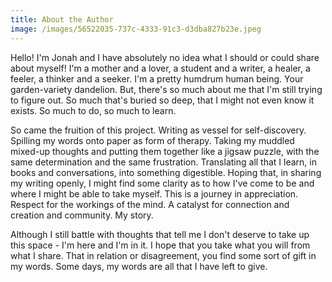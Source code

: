 ```yaml
---
title: About the Author
image: /images/56522035-737c-4333-91c3-d3dba827b23e.jpeg
---
```

Hello! I'm Jonah and I have absolutely no idea what I should or could share about myself! I'm a mother and a lover, a student and a writer, a healer, a feeler, a thinker and a seeker. I'm a pretty humdrum human being. Your garden-variety dandelion. But, there's so much about me that I'm still trying to figure out. So much that's buried so deep, that I might not even know it exists. So much to do, so much to learn. 

So came the fruition of this project. Writing as vessel for self-discovery. Spilling my words onto paper as form of therapy. Taking my muddled mixed-up thoughts and putting them together like a jigsaw puzzle, with the same determination and the same frustration. Translating all that I learn, in books and conversations, into something digestible. Hoping that, in sharing my writing openly, I might find some clarity as to how I've come to be and where I might be able to take myself. This is a journey in appreciation. Respect for the workings of the mind. A catalyst for connection and creation and community. My story.

Although I still battle with thoughts that tell me I don't deserve to take up this space - I'm here and I'm in it. I hope that you take what you will from what I share. That in relation or disagreement, you find some sort of gift in my words. Some days, my words are all that I have left to give.
